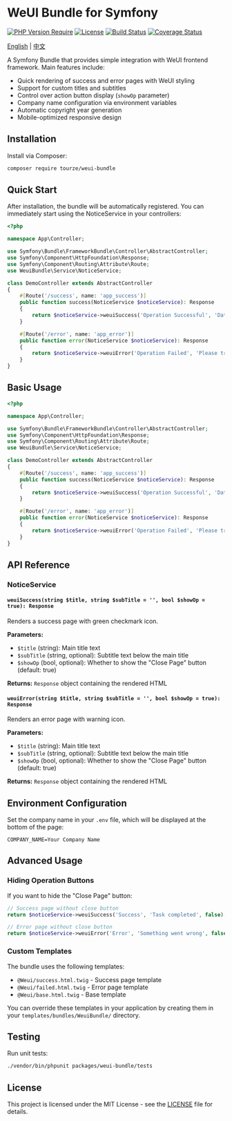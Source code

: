 # WeUI Bundle for Symfony

[![PHP Version Require](https://poser.pugx.org/tourze/weui-bundle/require/php)](https://packagist.org/packages/tourze/weui-bundle)
[![License](https://poser.pugx.org/tourze/weui-bundle/license)](https://packagist.org/packages/tourze/weui-bundle)
[![Build Status](https://github.com/tourze/php-monorepo/workflows/CI/badge.svg)](https://github.com/tourze/php-monorepo/actions)
[![Coverage Status](https://coveralls.io/repos/github/tourze/php-monorepo/badge.svg?branch=master)](https://coveralls.io/github/tourze/php-monorepo?branch=master)

[English](README.md) | [中文](README.zh-CN.md)

A Symfony Bundle that provides simple integration with WeUI frontend framework. Main features include:

- Quick rendering of success and error pages with WeUI styling
- Support for custom titles and subtitles
- Control over action button display (`showOp` parameter)
- Company name configuration via environment variables
- Automatic copyright year generation
- Mobile-optimized responsive design

## Installation

Install via Composer:

```bash
composer require tourze/weui-bundle
```

## Quick Start

After installation, the bundle will be automatically registered. You can immediately start using the NoticeService in your controllers:

```php
<?php

namespace App\Controller;

use Symfony\Bundle\FrameworkBundle\Controller\AbstractController;
use Symfony\Component\HttpFoundation\Response;
use Symfony\Component\Routing\Attribute\Route;
use WeuiBundle\Service\NoticeService;

class DemoController extends AbstractController
{
    #[Route('/success', name: 'app_success')]
    public function success(NoticeService $noticeService): Response
    {
        return $noticeService->weuiSuccess('Operation Successful', 'Data has been processed');
    }

    #[Route('/error', name: 'app_error')]
    public function error(NoticeService $noticeService): Response
    {
        return $noticeService->weuiError('Operation Failed', 'Please try again later');
    }
}
```

## Basic Usage

```php
<?php

namespace App\Controller;

use Symfony\Bundle\FrameworkBundle\Controller\AbstractController;
use Symfony\Component\HttpFoundation\Response;
use Symfony\Component\Routing\Attribute\Route;
use WeuiBundle\Service\NoticeService;

class DemoController extends AbstractController
{
    #[Route('/success', name: 'app_success')]
    public function success(NoticeService $noticeService): Response
    {
        return $noticeService->weuiSuccess('Operation Successful', 'Data has been processed');
    }

    #[Route('/error', name: 'app_error')]
    public function error(NoticeService $noticeService): Response
    {
        return $noticeService->weuiError('Operation Failed', 'Please try again later');
    }
}
```

## API Reference

### NoticeService

#### `weuiSuccess(string $title, string $subTitle = '', bool $showOp = true): Response`

Renders a success page with green checkmark icon.

**Parameters:**
- `$title` (string): Main title text
- `$subTitle` (string, optional): Subtitle text below the main title
- `$showOp` (bool, optional): Whether to show the "Close Page" button (default: true)

**Returns:** `Response` object containing the rendered HTML

#### `weuiError(string $title, string $subTitle = '', bool $showOp = true): Response`

Renders an error page with warning icon.

**Parameters:**
- `$title` (string): Main title text
- `$subTitle` (string, optional): Subtitle text below the main title
- `$showOp` (bool, optional): Whether to show the "Close Page" button (default: true)

**Returns:** `Response` object containing the rendered HTML

## Environment Configuration

Set the company name in your `.env` file, which will be displayed at the bottom of the page:

```env
COMPANY_NAME=Your Company Name
```

## Advanced Usage

### Hiding Operation Buttons

If you want to hide the "Close Page" button:

```php
// Success page without close button
return $noticeService->weuiSuccess('Success', 'Task completed', false);

// Error page without close button
return $noticeService->weuiError('Error', 'Something went wrong', false);
```

### Custom Templates

The bundle uses the following templates:
- `@Weui/success.html.twig` - Success page template
- `@Weui/failed.html.twig` - Error page template
- `@Weui/base.html.twig` - Base template

You can override these templates in your application by creating them in your `templates/bundles/WeuiBundle/` directory.

## Testing

Run unit tests:

```bash
./vendor/bin/phpunit packages/weui-bundle/tests
```

## License

This project is licensed under the MIT License - see the [LICENSE](LICENSE) file for details.
